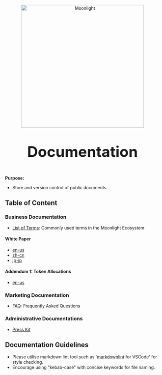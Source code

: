 <p align="center">
  <img 
    src="https://assets.moonlight.io/vi/moonlight-logo-dark-800w.png" 
    width="400px"
    alt="Moonlight">
</p>

<p align="center" style="font-size: 48px;">
  <strong>Documentation</strong>
</p>

**Purpose:**

* Store and version control of public documents.

## Table of Content

### Business Documentation
* [List of Terms](./business/moonlightTerms.md): Commonly used terms in the Moonlight Ecosystem

#### White Paper
* [en-us](https://assets.moonlight.io/docs/wp/moonlight_en-us.pdf)
* [zh-cn](https://assets.moonlight.io/docs/wp/moonlight_zh-cn.pdf)
* [jp-jp](https://assets.moonlight.io/docs/wp/moonlight_jp-jp.pdf)

#### Addendum 1: Token Allocations
* [en-us](https://assets.moonlight.io/docs/ad/moonlight_ad1_en-us.pdf)

### Marketing Documentation
* [FAQ](./marketing/FAQ.md): Frequently Asked Questions

### Administrative Documentations
* [Press Kit](admin/press-kit.md)

## Documentation Guidelines

* Please utilise markdown lint tool such as '[markdownlint](https://github.com/DavidAnson/vscode-markdownlint) for VSCode' for style checking.
* Encourage using "kebab-case" with concise keywords for file naming.
